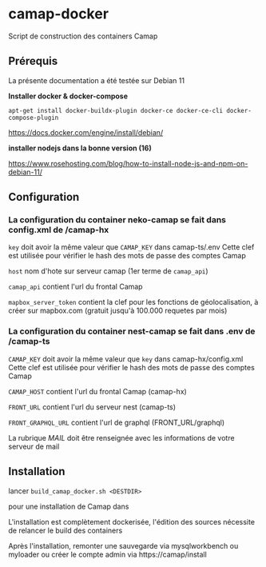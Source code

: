 # camap-docker

Script de construction des containers Camap


## Prérequis

La présente documentation a été testée sur Debian 11

**Installer docker & docker-compose**

```apt-get install docker-buildx-plugin docker-ce docker-ce-cli docker-compose-plugin```

https://docs.docker.com/engine/install/debian/


**installer nodejs dans la bonne version (16)**

https://www.rosehosting.com/blog/how-to-install-node-js-and-npm-on-debian-11/

## Configuration

### La configuration du container neko-camap se fait dans __config.xml__ de <DESTDIR>/camap-hx

```key``` doit avoir la même valeur que ```CAMAP_KEY``` dans camap-ts/.env
Cette clef est utilisée pour vérifier le hash des mots de passe des comptes Camap

```host``` nom d'hote sur serveur camap (1er terme de ```camap_api```)

```camap_api``` contient l'url du frontal Camap

```mapbox_server_token``` contient la clef pour les fonctions de géolocalisation, à créer sur mapbox.com (gratuit jusqu'à 100.000 requetes par mois)

### La configuration du container nest-camap se fait dans __.env__ de <DESTDIR>/camap-ts

```CAMAP_KEY``` doit avoir la même valeur que ```key``` dans camap-hx/config.xml
Cette clef est utilisée pour vérifier le hash des mots de passe des comptes Camap

```CAMAP_HOST``` contient l'url du frontal Camap (camap-hx)

```FRONT_URL``` contient l'url du serveur nest (camap-ts)

```FRONT_GRAPHQL_URL``` contient l'url de graphql (FRONT_URL/graphql)

La rubrique _MAIL_ doit être renseignée avec les informations de votre serveur de mail

## Installation

lancer
`build_camap_docker.sh <DESTDIR>`

pour une installation de Camap dans <DESTDIR>

L'installation est complètement dockerisée, l'édition des sources nécessite de relancer le build des containers

Après l'installation, remonter une sauvegarde via mysqlworkbench ou myloader ou créer le compte admin via https://camap/install

